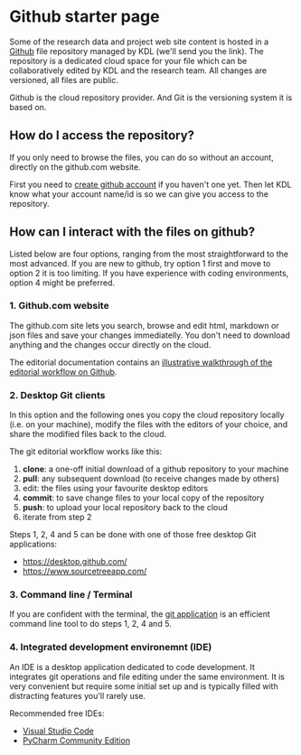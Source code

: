 # Github starter page

Some of the research data and project web site content is hosted in a [Github](github.com) file repository managed by KDL (we'll send you the link). The repository is a dedicated cloud space for your file which can be collaboratively edited by KDL and the research team. All changes are versioned, all files are public.

Github is the cloud repository provider. And Git is the versioning system it is based on.

## How do I access the repository?

If you only need to browse the files, you can do so without an account, directly on the github.com website.

First you need to [create github account](https://github.com/signup) if you haven't one yet. Then let KDL know what your account name/id is so we can give you access to the repository.

## How can I interact with the files on github?

Listed below are four options, ranging from the most straightforward to the most advanced. If you are new to github, try option 1 first and move to option 2 it is too limiting. If you have experience with coding environments, option 4 might be preferred.

### 1. Github.com website

The github.com site lets you search, browse and edit html, markdown or json files and save your changes immediatelly. You don't need to download anything and the changes occur directly on the cloud. 

The editorial documentation contains an [illustrative walkthrough of the editorial workflow on Github](content-editing.md#how-to-edit-a-markdown-file).

### 2. Desktop Git clients

In this option and the following ones you copy the cloud repository locally (i.e. on your machine), modify the files with the editors of your choice, 
and share the modified files back to the cloud.

The git editorial workflow works like this: 
1. **clone**: a one-off initial download of a github repository to your machine    
2. **pull**: any subsequent download (to receive changes made by others)
3. edit: the files using your favourite desktop editors
4. **commit**: to save change files to your local copy of the repository
5. **push**: to upload your local repository back to the cloud 
6. iterate from step 2

Steps 1, 2, 4 and 5 can be done with one of those free desktop Git applications:

* https://desktop.github.com/ 
* https://www.sourcetreeapp.com/

### 3. Command line / Terminal

If you are confident with the terminal, the [git application](https://github.com/git-guides/install-git) is an efficient command line tool to do steps 1, 2, 4 and 5.

### 4. Integrated development environemnt (IDE)

An IDE is a desktop application dedicated to code development. It integrates git operations and file editing under the same environment. It is very convenient but require some initial set up and is typically filled with distracting features you'll rarely use.

Recommended free IDEs:
* [Visual Studio Code](https://code.visualstudio.com/)
* [PyCharm Community Edition](https://www.jetbrains.com/pycharm/)
